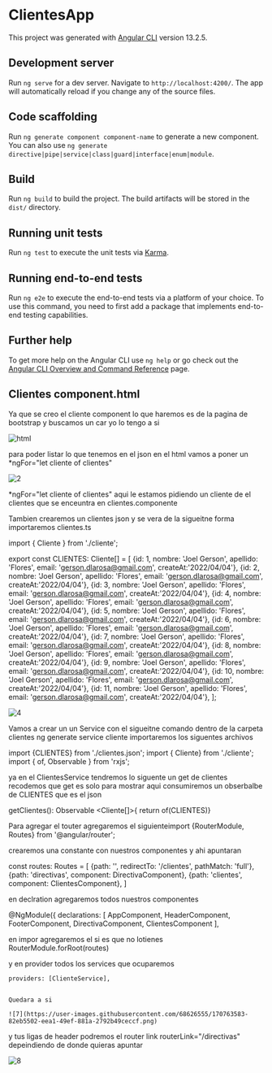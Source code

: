 # ClientesApp

This project was generated with [Angular CLI](https://github.com/angular/angular-cli) version 13.2.5.

## Development server

Run `ng serve` for a dev server. Navigate to `http://localhost:4200/`. The app will automatically reload if you change any of the source files.

## Code scaffolding

Run `ng generate component component-name` to generate a new component. You can also use `ng generate directive|pipe|service|class|guard|interface|enum|module`.

## Build

Run `ng build` to build the project. The build artifacts will be stored in the `dist/` directory.

## Running unit tests

Run `ng test` to execute the unit tests via [Karma](https://karma-runner.github.io).

## Running end-to-end tests

Run `ng e2e` to execute the end-to-end tests via a platform of your choice. To use this command, you need to first add a package that implements end-to-end testing capabilities.

## Further help

To get more help on the Angular CLI use `ng help` or go check out the [Angular CLI Overview and Command Reference](https://angular.io/cli) page.

## Clientes component.html

Ya que se creo el cliente component lo que haremos es de la pagina de bootstrap y buscamos un car yo lo tengo a si


![html](https://user-images.githubusercontent.com/68626555/170749794-5d26446e-1446-4c95-9bd6-6aac92cd50f2.png)


para poder listar  lo que tenemos en el json en el html vamos a poner un *ngFor="let cliente of clientes" 


![2](https://user-images.githubusercontent.com/68626555/170758986-1691e8bb-ea3e-4dce-a520-6dbde2ac4390.png)


*ngFor="let cliente of clientes" aqui le estamos pidiendo un cliente de el clientes que se enceuntra en clientes.componente

Tambien crearemos un clientes json y se vera de la sigueitne forma importaremos clientes.ts

import { Cliente } from './cliente';

export const CLIENTES: Cliente[] = [
   {id: 1, nombre: 'Joel Gerson', apellido: 'Flores', email: 'gerson.dlarosa@gmail.com', createAt:'2022/04/04'},
   {id: 2, nombre: 'Joel Gerson', apellido: 'Flores', email: 'gerson.dlarosa@gmail.com', createAt:'2022/04/04'},
   {id: 3, nombre: 'Joel Gerson', apellido: 'Flores', email: 'gerson.dlarosa@gmail.com', createAt:'2022/04/04'},
   {id: 4, nombre: 'Joel Gerson', apellido: 'Flores', email: 'gerson.dlarosa@gmail.com', createAt:'2022/04/04'},
   {id: 5, nombre: 'Joel Gerson', apellido: 'Flores', email: 'gerson.dlarosa@gmail.com', createAt:'2022/04/04'},
   {id: 6, nombre: 'Joel Gerson', apellido: 'Flores', email: 'gerson.dlarosa@gmail.com', createAt:'2022/04/04'},
   {id: 7, nombre: 'Joel Gerson', apellido: 'Flores', email: 'gerson.dlarosa@gmail.com', createAt:'2022/04/04'},
   {id: 8, nombre: 'Joel Gerson', apellido: 'Flores', email: 'gerson.dlarosa@gmail.com', createAt:'2022/04/04'},
   {id: 9, nombre: 'Joel Gerson', apellido: 'Flores', email: 'gerson.dlarosa@gmail.com', createAt:'2022/04/04'},
   {id: 10, nombre: 'Joel Gerson', apellido: 'Flores', email: 'gerson.dlarosa@gmail.com', createAt:'2022/04/04'},
   {id: 11, nombre: 'Joel Gerson', apellido: 'Flores', email: 'gerson.dlarosa@gmail.com', createAt:'2022/04/04'},
];


![4](https://user-images.githubusercontent.com/68626555/170760847-b0cddd4c-93d2-4893-8ae7-ad670b988aef.png)

Vamos a crear un un Service con el sigueitne comando dentro de la carpeta clientes ng generate service cliente importaremos los siguentes archivos 

import {CLIENTES} from './clientes.json';
import { Cliente} from './cliente';
import { of, Observable } from 'rxjs';

ya en el ClientesService tendremos lo siguente un get de clientes recodemos que get es solo para mostrar aqui consumiremos un obserbalbe de CLIENTES que es el json

getClientes(): Observable <Cliente[]>{
return of(CLIENTES)}

Para agregar el touter agregaremos el siguienteimport {RouterModule, Routes} from '@angular/router';

crearemos una constante con nuestros componentes y ahi apuntaran

const routes: Routes = [
  {path: '', redirectTo: '/clientes', pathMatch: 'full'},
  {path: 'directivas', component: DirectivaComponent},
  {path: 'clientes', component: ClientesComponent},
]

en declration agregaremos todos nuestros componentes

@NgModule({
  declarations: [
    AppComponent,
    HeaderComponent,
    FooterComponent,
    DirectivaComponent,
    ClientesComponent
  ],
  
  en impor agregaremos el  si es que no lotienes
  RouterModule.forRoot(routes)
  
  y en provider todos los services que ocuparemos 
  
  
  
    providers: [ClienteService],
    
    
    Quedara a si
    
    ![7](https://user-images.githubusercontent.com/68626555/170763583-82eb5502-eea1-49ef-881a-2792b49ceccf.png)

y tus ligas de header podremos el router link routerLink="/directivas" depeindiendo de donde quieras apuntar
    

![8](https://user-images.githubusercontent.com/68626555/170764099-c4339788-7632-4afc-9f1f-013f789ce9f8.png)


